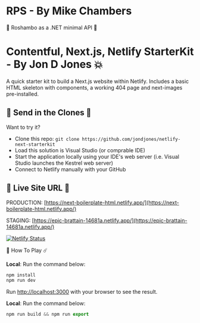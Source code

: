 # RPS - By Mike Chambers
👾 Roshambo as a .NET minimal API 👾

# Contentful, Next.js, Netlify StarterKit - By Jon D Jones 💥

A quick starter kit to build a Next.js website within Netlify.  Includes a basic HTML skeleton with components, a working 404 page and next-images pre-installed.

## 🤡 Send in the Clones 🤡

Want to try it?

- Clone this repo: `git clone https://github.com/jondjones/netlify-next-starterkit`
- Load this solution is Visual Studio (or comprable IDE)
- Start the application locally using your IDE's web server (i.e. Visual Studio launches the Kestrel web server)
- Connect to Netlify manually with your GitHub

## 👻 Live Site URL 👺

PRODUCTION: [https://next-boilerplate-html.netlify.app/](https://next-boilerplate-html.netlify.app/)

STAGING: [https://epic-brattain-14681a.netlify.app/](https://epic-brattain-14681a.netlify.app/)

[![Netlify Status](https://api.netlify.com/api/v1/badges/46aaf125-f033-487c-a90f-7045b86fdd78/deploy-status)](https://app.netlify.com/sites/next-boilerplate-html/deploys)

👾 How To Play ☄️

**Local**: Run the command below:

```javascript
npm install
npm run dev
```

Run [http://localhost:3000](http://localhost:3000) with your browser to see the result.

**Local**: Run the command below:

```javascript
npm run build && npm run export
```
